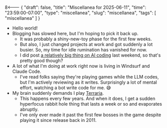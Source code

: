 8<--- { "draft": false, "title": "Miscellanea for 2025-06-11", "time": "23:59:00-07:00", "type": "miscellanea", "slug": "miscellanea", "tags": [ "miscellanea" ] }

- Hello world!
- Blogging has slowed here, but I'm hoping to pick it back up.
	- It was probably a shiny-new-toy phase for the first few weeks.
	- But also, I just changed projects at work and got suddenly a lot busier. So, my time for idle rumination has vanished for now.
	- I did post [a relatively big thing on AI coding](https://blog.lmorchard.com/2025/06/07/semi-automatic-coding/) last weekend, so that's pretty good though?
- A lot of what I'm doing at work right now is living in Windsurf and Claude Code. 
	- I've read folks saying they're playing games while the LLM codes, but I'm actively reviewing as it writes. Surprisingly a lot of mental effort, watching a bot write code for me. 😅
- My brain suddenly demands I play [Terraria](https://www.terraria.org/).
	- This happens every few years. And when it does, I get a sudden hyperfocus rabbit hole thing that lasts a week or so and evaporates abruptly.
	- I've only ever made it past the first few bosses in the game despite playing it since release back in 2011.
